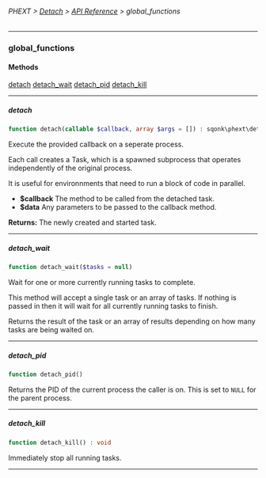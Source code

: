 ###### PHEXT > [Detach](../README.md) > [API Reference](index.md) > global_functions
------
### global_functions
#### Methods
[detach](#detach)
[detach_wait](#detach_wait)
[detach_pid](#detach_pid)
[detach_kill](#detach_kill)

------
##### detach
```php
function detach(callable $callback, array $args = []) : sqonk\phext\detach\Task
```
Execute the provided callback on a seperate process.

Each call creates a Task, which is a spawned subprocess that operates independently of the original process.

It is useful for environnments that need to run a block of code in parallel.

- **$callback** The method to be called from the detached task.
- **$data** Any parameters to be passed to the callback method.

**Returns:**  The newly created and started task.


------
##### detach_wait
```php
function detach_wait($tasks = null) 
```
Wait for one or more currently running tasks to complete.

This method will accept a single task or an array of tasks. If nothing is passed in then it will wait for all currently running tasks to finish.

Returns the result of the task or an array of results depending on how many tasks are being waited on.


------
##### detach_pid
```php
function detach_pid() 
```
Returns the PID of the current process the caller is on. This is set to `NULL` for the parent process.


------
##### detach_kill
```php
function detach_kill() : void
```
Immediately stop all running tasks.


------
